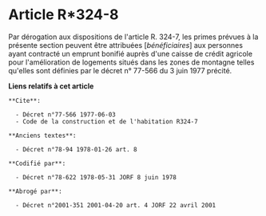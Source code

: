 # Article R*324-8

Par dérogation aux dispositions de l'article R. 324-7, les primes prévues à la présente section peuvent être attribuées
[*bénéficiaires*] aux personnes ayant contracté un emprunt bonifié auprès d'une caisse de crédit agricole pour l'amélioration
de logements situés dans les zones de montagne telles qu'elles sont définies par le décret n° 77-566 du 3 juin 1977 précité.

**Liens relatifs à cet article**

	**Cite**:

	  - Décret n°77-566 1977-06-03
	  - Code de la construction et de l'habitation R324-7

	**Anciens textes**:

	  - Décret n°78-94 1978-01-26 art. 8

	**Codifié par**:

	  - Décret n°78-622 1978-05-31 JORF 8 juin 1978

	**Abrogé par**:

	  - Décret n°2001-351 2001-04-20 art. 4 JORF 22 avril 2001
